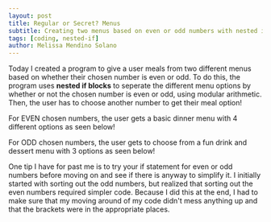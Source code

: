 ```yaml
---
layout: post
title: Regular or Secret? Menus
subtitle: Creating two menus based on even or odd numbers with nested if blocks
tags: [coding, nested-if]
author: Melissa Mendino Solano
---
```


Today I created a program to give a user meals from two different menus based on whether their chosen number is even or odd.
To do this, the program uses **nested if blocks** to seperate the different menu options by whether or not the chosen number is even or odd, using modular arithmetic. Then, the user has to choose another number to get their meal option!

For EVEN chosen numbers, the user gets a basic dinner menu with 4 different options as seen below!


For ODD chosen numbers, the user gets to choose from a fun drink and dessert menu with 3 options as seen below!



One tip I have for past me is to try your if statement for even or odd numbers before moving on and see if there is anyway to simplify it. I initially started with sorting out the odd numbers, but realized that sorting out the even numbers required simpler code. Because I did this at the end, I had to make sure that my moving around of my code didn't mess anything up and that the brackets were in the appropriate places.
